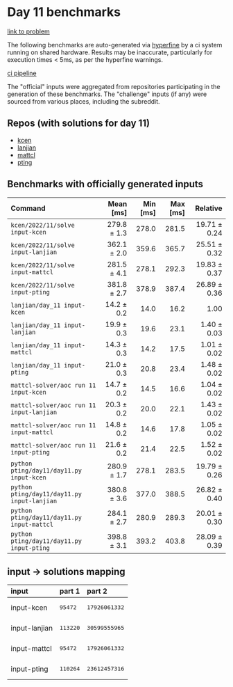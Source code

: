 # Day 11 benchmarks

[link to problem](http://adventofcode.com/2022/day/11)

The following benchmarks are auto-generated via [hyperfine](https://github.com/sharkdp/hyperfine) by a ci system running on shared hardware. Results may be inaccurate, particularly for execution times < 5ms, as per the hyperfine warnings.

[ci pipeline](http://ci.papercode.net:8080/teams/aoc2022/pipelines/aoc-compare-2022)

The "official" inputs were aggregated from repositories participating in the generation of these benchmarks. The "challenge" inputs (if any) were sourced from various places, including the subreddit.

## Repos (with solutions for day 11)


- [kcen](https://github.com/kcen/AdventOfCode)
- [lanjian](https://github.com/LanJian/aoc-2022)
- [mattcl](https://github.com/mattcl/aoc2022)
- [pting](https://github.com/pting/aoc2022)

## Benchmarks with officially generated inputs
| Command | Mean [ms] | Min [ms] | Max [ms] | Relative |
|:---|---:|---:|---:|---:|
| `kcen/2022/11/solve input-kcen` | 279.8 ± 1.3 | 278.0 | 281.5 | 19.71 ± 0.24 |
| `kcen/2022/11/solve input-lanjian` | 362.1 ± 2.0 | 359.6 | 365.7 | 25.51 ± 0.32 |
| `kcen/2022/11/solve input-mattcl` | 281.5 ± 4.1 | 278.1 | 292.3 | 19.83 ± 0.37 |
| `kcen/2022/11/solve input-pting` | 381.8 ± 2.7 | 378.9 | 387.4 | 26.89 ± 0.36 |
| `lanjian/day_11 input-kcen` | 14.2 ± 0.2 | 14.0 | 16.2 | 1.00 |
| `lanjian/day_11 input-lanjian` | 19.9 ± 0.3 | 19.6 | 23.1 | 1.40 ± 0.03 |
| `lanjian/day_11 input-mattcl` | 14.3 ± 0.3 | 14.2 | 17.5 | 1.01 ± 0.02 |
| `lanjian/day_11 input-pting` | 21.0 ± 0.3 | 20.8 | 23.4 | 1.48 ± 0.02 |
| `mattcl-solver/aoc run 11 input-kcen` | 14.7 ± 0.2 | 14.5 | 16.6 | 1.04 ± 0.02 |
| `mattcl-solver/aoc run 11 input-lanjian` | 20.3 ± 0.2 | 20.0 | 22.1 | 1.43 ± 0.02 |
| `mattcl-solver/aoc run 11 input-mattcl` | 14.8 ± 0.2 | 14.6 | 17.8 | 1.05 ± 0.02 |
| `mattcl-solver/aoc run 11 input-pting` | 21.6 ± 0.2 | 21.4 | 22.5 | 1.52 ± 0.02 |
| `python pting/day11/day11.py input-kcen` | 280.9 ± 1.7 | 278.1 | 283.5 | 19.79 ± 0.26 |
| `python pting/day11/day11.py input-lanjian` | 380.8 ± 3.6 | 377.0 | 388.5 | 26.82 ± 0.40 |
| `python pting/day11/day11.py input-mattcl` | 284.1 ± 2.7 | 280.9 | 289.3 | 20.01 ± 0.30 |
| `python pting/day11/day11.py input-pting` | 398.8 ± 3.1 | 393.2 | 403.8 | 28.09 ± 0.39 |

## input -> solutions mapping
|input|part 1|part 2|
|:---|:---|:---|
|input-kcen|<pre>95472</pre>|<pre>17926061332</pre>|
|input-lanjian|<pre>113220</pre>|<pre>30599555965</pre>|
|input-mattcl|<pre>95472</pre>|<pre>17926061332</pre>|
|input-pting|<pre>110264</pre>|<pre>23612457316</pre>|
